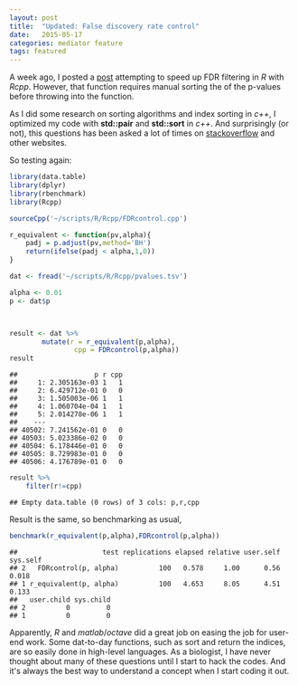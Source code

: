 ```yaml
---
layout: post
title:  "Updated: False discovery rate control"
date:   2015-05-17
categories: mediator feature
tags: featured
---
```


A week ago, I posted a [post](http://wckdouglas.github.io/mediator/feature/2015/05/12/BH_adjust.html) attempting to speed up FDR filtering in *R* with *Rcpp*. However, that function requires manual sorting the of the p-values before throwing into the function.

As I did some research on sorting algorithms and index sorting in *c++*, I optimized my code with **std::pair** and **std::sort** in *c++*. And surprisingly (or not), this questions has been asked a lot of times on [stackoverflow](http://stackoverflow.com/questions/10287924/c-fastest-way-to-sort-a-list-of-number-and-their-index) and other websites. 
<script src="https://gist.github.com/wckdouglas/e3121c058c4fcf88cfd5.js"></script>

So testing again:


```r
library(data.table)
library(dplyr)
library(rbenchmark)
library(Rcpp)

sourceCpp('~/scripts/R/Rcpp/FDRcontrol.cpp')

r_equivalent <- function(pv,alpha){
	padj = p.adjust(pv,method='BH')
	return(ifelse(padj < alpha,1,0))
}

dat <- fread('~/scripts/R/Rcpp/pvalues.tsv')

alpha <- 0.01
p <- dat$p



result <- dat %>% 
		mutate(r = r_equivalent(p,alpha),
				cpp = FDRcontrol(p,alpha))
result
```

```
##                   p r cpp
##     1: 2.305163e-03 1   1
##     2: 6.429712e-01 0   0
##     3: 1.505003e-06 1   1
##     4: 1.060704e-04 1   1
##     5: 2.014278e-06 1   1
##    ---                   
## 40502: 7.241562e-01 0   0
## 40503: 5.023386e-02 0   0
## 40504: 6.178446e-01 0   0
## 40505: 8.729983e-01 0   0
## 40506: 4.176789e-01 0   0
```

```r
result %>%
	filter(r!=cpp)
```

```
## Empty data.table (0 rows) of 3 cols: p,r,cpp
```

Result is the same, so benchmarking as usual,


```r
benchmark(r_equivalent(p,alpha),FDRcontrol(p,alpha))
```

```
##                     test replications elapsed relative user.self sys.self
## 2   FDRcontrol(p, alpha)          100   0.578     1.00      0.56    0.018
## 1 r_equivalent(p, alpha)          100   4.653     8.05      4.51    0.133
##   user.child sys.child
## 2          0         0
## 1          0         0
```

Apparently, *R* and *matlab*/*octave* did a great job on easing the job for user-end work. Some dat-to-day functions, such as sort and return the indices, are so easily done in high-level languages. As a biologist, I have never thought about many of these questions until I start to hack the codes. And it's always the best way to understand a concept when I start coding it out. 

